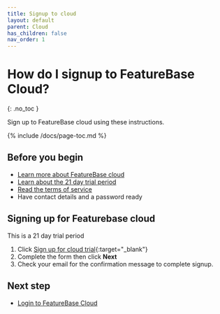 ```yaml
---
title: Signup to cloud
layout: default
parent: Cloud
has_children: false
nav_order: 1
---
```


# How do I signup to FeatureBase Cloud?
{: .no_toc }

Sign up to FeatureBase cloud using these instructions.

{% include /docs/page-toc.md %}

## Before you begin

* [Learn more about FeatureBase cloud](/docs/cloud/cloud-home)
* [Learn about the 21 day trial period](/docs/cloud/cloud-home#cloud-trial)
* [Read the terms of service](https://www.featurebase.com/cloud-terms)
* Have contact details and a password ready

## Signing up for Featurebase cloud

This is a 21 day trial period

1. Click [Sign up for cloud trial](https://cloud.featurebase.com/signup){:target="_blank"}
2. Complete the form then click **Next**
3. Check your email for the confirmation message to complete signup.

## Next step

* [Login to FeatureBase Cloud](/docs/cloud/cloud-login)
